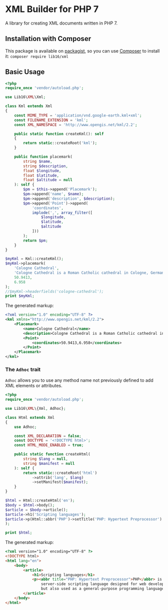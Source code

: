 # XML Builder for PHP 7
A library for creating XML documents written in PHP 7.

## Installation with Composer
This package is available on [packagist](https://packagist.org/packages/lib16/xml),
so you can use [Composer](https://getcomposer.org) to install it:
```composer require lib16/xml```

## Basic Usage
```php
<?php
require_once 'vendor/autoload.php';

use Lib16\XML\Xml;

class Kml extends Xml
{
    const MIME_TYPE = 'application/vnd.google-earth.kml+xml';
    const FILENAME_EXTENSION = 'kml';
    const XML_NAMESPACE = 'http://www.opengis.net/kml/2.2';

    public static function createKml(): self
    {
        return static::createRoot('kml');
    }

    public function placemark(
        string $name,
        string $description,
        float $longitude,
        float $latitude,
        float $altitude = null
    ): self {
        $pm = $this->append('Placemark');
        $pm->append('name', $name);
        $pm->append('description', $description);
        $pm->append('Point')->append(
            'coordinates',
            implode(',', array_filter([
                $longitude,
                $latitude,
                $altitude
            ]))
        );
        return $pm;
    }
}

$myKml = Kml::createKml();
$myKml->placemark(
    'Cologne Cathedral',
    'Cologne Cathedral is a Roman Catholic cathedral in Cologne, Germany.',
    50.9413,
    6.958
);
//$myKml->headerfields('cologne-cathedral');
print $myKml;
```

The generated markup:

```xml
<?xml version="1.0" encoding="UTF-8" ?>
<kml xmlns="http://www.opengis.net/kml/2.2">
    <Placemark>
        <name>Cologne Cathedral</name>
        <description>Cologne Cathedral is a Roman Catholic cathedral in Cologne, Germany.</description>
        <Point>
            <coordinates>50.9413,6.958</coordinates>
        </Point>
    </Placemark>
</kml>
```


### The `Adhoc` trait

`Adhoc` allows you to use any method name not previously defined to add XML elements or attributes.

```php
<?php
require_once 'vendor/autoload.php';

use Lib16\XML\{Xml, Adhoc};

class Html extends Xml
{
    use Adhoc;

    const XML_DECLARATION = false;
    const DOCTYPE = '<!DOCTYPE html>';
    const HTML_MODE_ENABLED = true;

    public static function createHtml(
        string $lang = null,
        string $manifest = null
    ): self {
        return static::createRoot('html')
            ->attrib('lang', $lang)
            ->setManifest($manifest);
    }
}

$html = Html::createHtml('en');
$body = $html->body();
$article = $body->article();
$article->h1('Scripting languages');
$article->p(Html::abbr('PHP')->setTitle('PHP: Hypertext Preprocessor') . ' is a server-side scripting language designed for web development but also used as a general-purpose programming language.'
);

print $html;
```

The generated markup:

```html
<?xml version="1.0" encoding="UTF-8" ?>
<!DOCTYPE html>
<html lang="en">
    <body>
        <article>
            <h1>Scripting languages</h1>
            <p><abbr title="PHP: Hypertext Preprocessor">PHP</abbr> is a
                server-side scripting language designed for web development
                but also used as a general-purpose programming language.</p>
        </article>
    </body>
</html>
```

